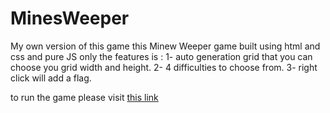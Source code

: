 # MinesWeeper
My own version of this game
this Minew Weeper game built using html and css and pure JS only
the features is :
1- auto generation grid that you can choose you grid width and height.
2- 4 difficulties to choose from.
3- right click will add a flag.

to run the game please visit [this link](https://minesweeper-purejs.netlify.app/)
